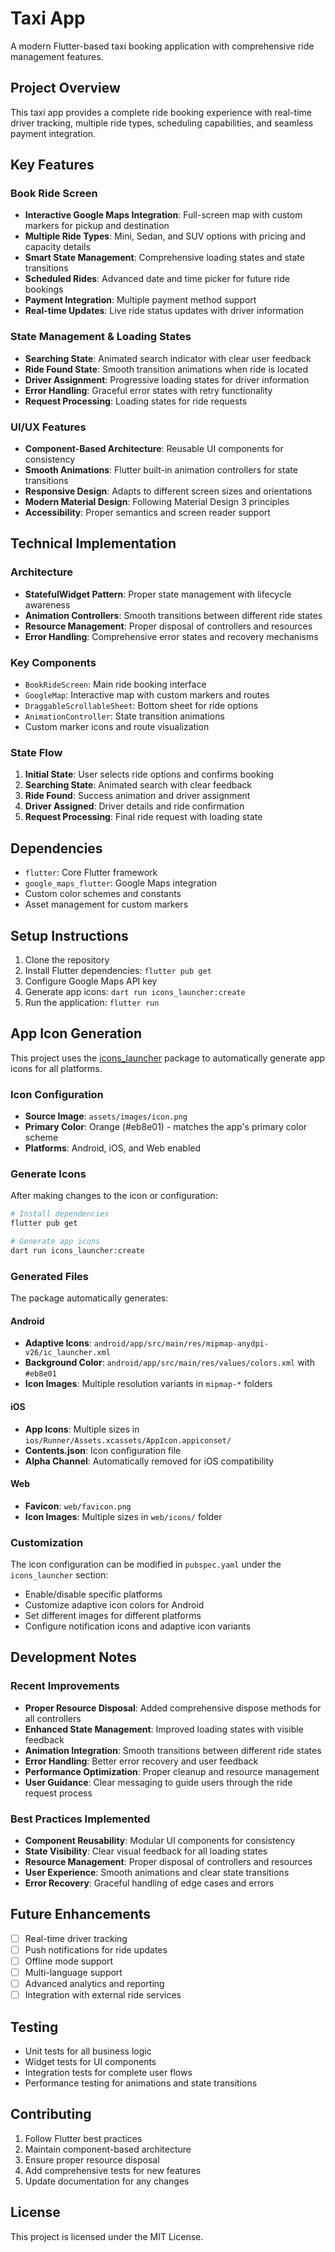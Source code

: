 # Taxi App

A modern Flutter-based taxi booking application with comprehensive ride management features.

## Project Overview

This taxi app provides a complete ride booking experience with real-time driver tracking, multiple ride types, scheduling capabilities, and seamless payment integration.

## Key Features

### Book Ride Screen
- **Interactive Google Maps Integration**: Full-screen map with custom markers for pickup and destination
- **Multiple Ride Types**: Mini, Sedan, and SUV options with pricing and capacity details
- **Smart State Management**: Comprehensive loading states and state transitions
- **Scheduled Rides**: Advanced date and time picker for future ride bookings
- **Payment Integration**: Multiple payment method support
- **Real-time Updates**: Live ride status updates with driver information

### State Management & Loading States
- **Searching State**: Animated search indicator with clear user feedback
- **Ride Found State**: Smooth transition animations when ride is located
- **Driver Assignment**: Progressive loading states for driver information
- **Error Handling**: Graceful error states with retry functionality
- **Request Processing**: Loading states for ride requests

### UI/UX Features
- **Component-Based Architecture**: Reusable UI components for consistency
- **Smooth Animations**: Flutter built-in animation controllers for state transitions
- **Responsive Design**: Adapts to different screen sizes and orientations
- **Modern Material Design**: Following Material Design 3 principles
- **Accessibility**: Proper semantics and screen reader support

## Technical Implementation

### Architecture
- **StatefulWidget Pattern**: Proper state management with lifecycle awareness
- **Animation Controllers**: Smooth transitions between different ride states
- **Resource Management**: Proper disposal of controllers and resources
- **Error Handling**: Comprehensive error states and recovery mechanisms

### Key Components
- `BookRideScreen`: Main ride booking interface
- `GoogleMap`: Interactive map with custom markers and routes
- `DraggableScrollableSheet`: Bottom sheet for ride options
- `AnimationController`: State transition animations
- Custom marker icons and route visualization

### State Flow
1. **Initial State**: User selects ride options and confirms booking
2. **Searching State**: Animated search with clear feedback
3. **Ride Found**: Success animation and driver assignment
4. **Driver Assigned**: Driver details and ride confirmation
5. **Request Processing**: Final ride request with loading state

## Dependencies

- `flutter`: Core Flutter framework
- `google_maps_flutter`: Google Maps integration
- Custom color schemes and constants
- Asset management for custom markers

## Setup Instructions

1. Clone the repository
2. Install Flutter dependencies: `flutter pub get`
3. Configure Google Maps API key
4. Generate app icons: `dart run icons_launcher:create`
5. Run the application: `flutter run`

## App Icon Generation

This project uses the [icons_launcher](https://pub.dev/packages/icons_launcher) package to automatically generate app icons for all platforms.

### Icon Configuration
- **Source Image**: `assets/images/icon.png`
- **Primary Color**: Orange (#eb8e01) - matches the app's primary color scheme
- **Platforms**: Android, iOS, and Web enabled

### Generate Icons
After making changes to the icon or configuration:

```bash
# Install dependencies
flutter pub get

# Generate app icons
dart run icons_launcher:create
```

### Generated Files
The package automatically generates:

#### Android
- **Adaptive Icons**: `android/app/src/main/res/mipmap-anydpi-v26/ic_launcher.xml`
- **Background Color**: `android/app/src/main/res/values/colors.xml` with `#eb8e01`
- **Icon Images**: Multiple resolution variants in `mipmap-*` folders

#### iOS
- **App Icons**: Multiple sizes in `ios/Runner/Assets.xcassets/AppIcon.appiconset/`
- **Contents.json**: Icon configuration file
- **Alpha Channel**: Automatically removed for iOS compatibility

#### Web
- **Favicon**: `web/favicon.png`
- **Icon Images**: Multiple sizes in `web/icons/` folder

### Customization
The icon configuration can be modified in `pubspec.yaml` under the `icons_launcher` section:
- Enable/disable specific platforms
- Customize adaptive icon colors for Android
- Set different images for different platforms
- Configure notification icons and adaptive icon variants

## Development Notes

### Recent Improvements
- **Proper Resource Disposal**: Added comprehensive dispose methods for all controllers
- **Enhanced State Management**: Improved loading states with visible feedback
- **Animation Integration**: Smooth transitions between different ride states
- **Error Handling**: Better error recovery and user feedback
- **Performance Optimization**: Proper cleanup and resource management
- **User Guidance**: Clear messaging to guide users through the ride request process

### Best Practices Implemented
- **Component Reusability**: Modular UI components for consistency
- **State Visibility**: Clear visual feedback for all loading states
- **Resource Management**: Proper disposal of controllers and resources
- **User Experience**: Smooth animations and clear state transitions
- **Error Recovery**: Graceful handling of edge cases and errors

## Future Enhancements

- [ ] Real-time driver tracking
- [ ] Push notifications for ride updates
- [ ] Offline mode support
- [ ] Multi-language support
- [ ] Advanced analytics and reporting
- [ ] Integration with external ride services

## Testing

- Unit tests for all business logic
- Widget tests for UI components
- Integration tests for complete user flows
- Performance testing for animations and state transitions

## Contributing

1. Follow Flutter best practices
2. Maintain component-based architecture
3. Ensure proper resource disposal
4. Add comprehensive tests for new features
5. Update documentation for any changes

## License

This project is licensed under the MIT License.
